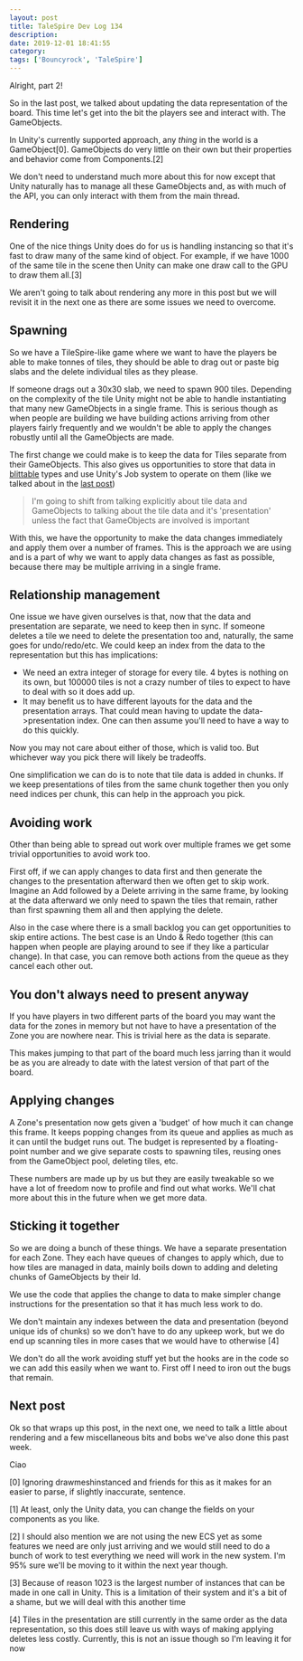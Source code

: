 ```yaml
---
layout: post
title: TaleSpire Dev Log 134
description:
date: 2019-12-01 18:41:55
category:
tags: ['Bouncyrock', 'TaleSpire']
---
```


Alright, part 2!

So in the last post, we talked about updating the data representation of the board. This time let's get into the bit the players see and interact with. The GameObjects.

In Unity's currently supported approach, any *thing* in the world is a GameObject[0]. GameObjects do very little on their own but their properties and behavior come from Components.[2]

We don't need to understand much more about this for now except that Unity naturally has to manage all these GameObjects and, as with much of the API, you can only interact with them from the main thread.

## Rendering

One of the nice things Unity does do for us is handling instancing so that it's fast to draw many of the same kind of object. For example, if we have 1000 of the same tile in the scene then Unity can make one draw call to the GPU to draw them all.[3]

We aren't going to talk about rendering any more in this post but we will revisit it in the next one as there are some issues we need to overcome.

## Spawning

So we have a TileSpire-like game where we want to have the players be able to make tonnes of tiles, they should be able to drag out or paste big slabs and the delete individual tiles as they please.

If someone drags out a 30x30 slab, we need to spawn 900 tiles. Depending on the complexity of the tile Unity might not be able to handle instantiating that many new GameObjects in a single frame. This is serious though as when people are building we have building actions arriving from other players fairly frequently and we wouldn't be able to apply the changes robustly until all the GameObjects are made.

The first change we could make is to keep the data for Tiles separate from their GameObjects. This also gives us opportunities to store that data in [blittable](https://docs.microsoft.com/en-us/dotnet/framework/interop/blittable-and-non-blittable-types) types and use Unity's Job system to operate on them (like we talked about in the [last post](https://bouncyrock.com/news/articles/talespire-dev-log-133))

> I'm going to shift from talking explicitly about tile data and GameObjects to talking about the tile data and it's 'presentation' unless the fact that GameObjects are involved is important

With this, we have the opportunity to make the data changes immediately and apply them over a number of frames. This is the approach we are using and is a part of why we want to apply data changes as fast as possible, because there may be multiple arriving in a single frame.

## Relationship management

One issue we have given ourselves is that, now that the data and presentation are separate, we need to keep then in sync. If someone deletes a tile we need to delete the presentation too and, naturally, the same goes for undo/redo/etc. We could keep an index from the data to the representation but this has implications:

- We need an extra integer of storage for every tile. 4 bytes is nothing on its own, but 100000 tiles is not a crazy number of tiles to expect to have to deal with so it does add up.
- It may benefit us to have different layouts for the data and the presentation arrays. That could mean having to update the data->presentation index. One can then assume you'll need to have a way to do this quickly.

Now you may not care about either of those, which is valid too. But whichever way you pick there will likely be tradeoffs.

One simplification we can do is to note that tile data is added in chunks. If we keep presentations of tiles from the same chunk together then you only need indices per chunk, this can help in the approach you pick.

## Avoiding work

Other than being able to spread out work over multiple frames we get some trivial opportunities to avoid work too.

First off, if we can apply changes to data first and then generate the changes to the presentation afterward then we often get to skip work. Imagine an Add followed by a Delete arriving in the same frame, by looking at the data afterward we only need to spawn the tiles that remain, rather than first spawning them all and then applying the delete.

Also in the case where there is a small backlog you can get opportunities to skip entire actions. The best case is an Undo & Redo together (this can happen when people are playing around to see if they like a particular change). In that case, you can remove both actions from the queue as they cancel each other out.

## You don't always need to present anyway

If you have players in two different parts of the board you may want the data for the zones in memory but not have to have a presentation of the Zone you are nowhere near. This is trivial here as the data is separate.

This makes jumping to that part of the board much less jarring than it would be as you are already to date with the latest version of that part of the board.

## Applying changes

A Zone's presentation now gets given a 'budget' of how much it can change this frame. It keeps popping changes from its queue and applies as much as it can until the budget runs out. The budget is represented by a floating-point number and we give separate costs to spawning tiles, reusing ones from the GameObject pool, deleting tiles, etc.

These numbers are made up by us but they are easily tweakable so we have a lot of freedom now to profile and find out what works. We'll chat more about this in the future when we get more data.

## Sticking it together

So we are doing a bunch of these things. We have a separate presentation for each Zone. They each have queues of changes to apply which, due to how tiles are managed in data, mainly boils down to adding and deleting chunks of GameObjects by their Id.

We use the code that applies the change to data to make simpler change instructions for the presentation so that it has much less work to do.

We don't maintain any indexes between the data and presentation (beyond unique ids of chunks) so we don't have to do any upkeep work, but we do end up scanning tiles in more cases that we would have to otherwise [4]

We don't do all the work avoiding stuff yet but the hooks are in the code so we can add this easily when we want to. First off I need to iron out the bugs that remain.

## Next post

Ok so that wraps up this post, in the next one, we need to talk a little about rendering and a few miscellaneous bits and bobs we've also done this past week.

Ciao

[0] Ignoring drawmeshinstanced and friends for this as it makes for an easier to parse, if slightly inaccurate, sentence.

[1] At least, only the Unity data, you can change the fields on your components as you like.

[2] I should also mention we are not using the new ECS yet as some features we need are only just arriving and we would still need to do a bunch of work to test everything we need will work in the new system. I'm 95% sure we'll be moving to it within the next year though.

[3] Because of reason 1023 is the largest number of instances that can be made in one call in Unity. This is a limitation of their system and it's a bit of a shame, but we will deal with this another time

[4] Tiles in the presentation are still currently in the same order as the data representation, so this does still leave us with ways of making applying deletes less costly. Currently, this is not an issue though so I'm leaving it for now
